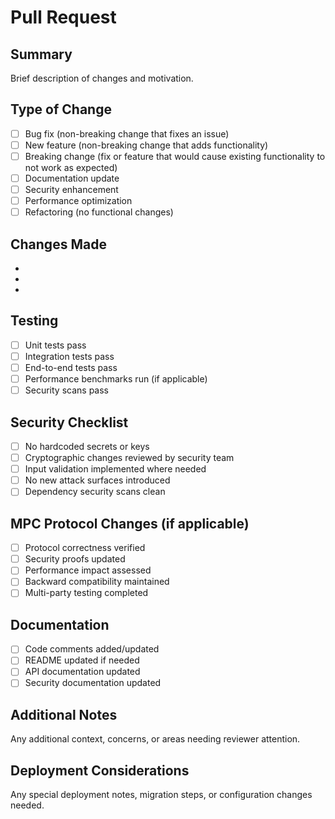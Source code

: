# Pull Request

## Summary
Brief description of changes and motivation.

## Type of Change
- [ ] Bug fix (non-breaking change that fixes an issue)
- [ ] New feature (non-breaking change that adds functionality)
- [ ] Breaking change (fix or feature that would cause existing functionality to not work as expected)
- [ ] Documentation update
- [ ] Security enhancement
- [ ] Performance optimization
- [ ] Refactoring (no functional changes)

## Changes Made
- 
- 
- 

## Testing
- [ ] Unit tests pass
- [ ] Integration tests pass
- [ ] End-to-end tests pass
- [ ] Performance benchmarks run (if applicable)
- [ ] Security scans pass

## Security Checklist
- [ ] No hardcoded secrets or keys
- [ ] Cryptographic changes reviewed by security team
- [ ] Input validation implemented where needed
- [ ] No new attack surfaces introduced
- [ ] Dependency security scans clean

## MPC Protocol Changes (if applicable)
- [ ] Protocol correctness verified
- [ ] Security proofs updated
- [ ] Performance impact assessed
- [ ] Backward compatibility maintained
- [ ] Multi-party testing completed

## Documentation
- [ ] Code comments added/updated
- [ ] README updated if needed
- [ ] API documentation updated
- [ ] Security documentation updated

## Additional Notes
Any additional context, concerns, or areas needing reviewer attention.

## Deployment Considerations
Any special deployment notes, migration steps, or configuration changes needed.